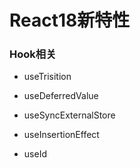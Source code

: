 # React18新特性

### Hook相关
- useTrisition

- useDeferredValue

- useSyncExternalStore

- useInsertionEffect

- useId
